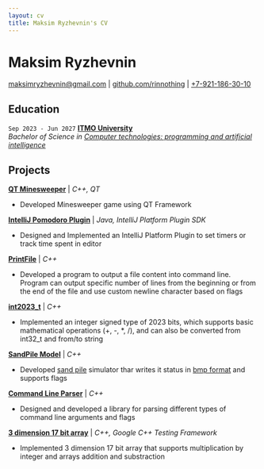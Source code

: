 ```yaml
---
layout: cv
title: Maksim Ryzhevnin's CV
---
```

# Maksim Ryzhevnin

<div id="webaddress">
<a href="mailto:maksimryzhevnin@gmail.com">maksimryzhevnin@gmail.com</a>
| <a href="http://github.com/rinnothing">github.com/rinnothing</a> | <a href="tel:+79211863010">+7-921-186-30-10</a>
</div>

## Education

`Sep 2023 - Jun 2027`
__[ITMO University](https://en.itmo.ru/)__  
_Bachelor of Science in [Computer technologies: programming and artificial intelligence](https://abit.itmo.ru/en/program/bachelor/programming)_

## Projects

__[QT Minesweeper](https://sourceforge.net/p/qt-minesweeper/code/ci/main/tree/)__
| _C++, QT_  
* Developed Minesweeper game using QT Framework

__[IntelliJ Pomodoro Plugin](https://github.com/rinnothing/intellij-pomodoro-plugin)__
| _Java, IntelliJ Platform Plugin SDK_ 
* Designed and Implemented an IntelliJ Platform Plugin to set timers or track time spent in editor 

__[PrintFile](https://sourceforge.net/p/labwork1-rinnothing/code/ci/deadline_0/tree/)__
| _C++_ 
* Developed a program to output a file content into command line. Program can output specific number of lines from the beginning or from the end of the file and use custom newline character based on flags 

__[int2023\_t](https://sourceforge.net/p/labwork2-rinnothing/code/ci/deadline_1/tree/)__
| _C++_ 
* Implemented an integer signed type of 2023 bits, which supports basic mathematical operations (+, -, *, /), and can also be converted from int32\_t and from/to string 

__[SandPile Model](https://sourceforge.net/p/labwork3-rinnothing/code/ci/deadline_1/tree/)__
| _C++_ 
* Developed [sand pile](https://en.wikipedia.org/wiki/Abelian_sandpile_model) simulator thar writes it status in [bmp format](https://en.wikipedia.org/wiki/BMP_file_format) and supports flags 

__[Command Line Parser](https://sourceforge.net/p/labwork4-rinnothing/code/ci/deadline_1/tree/)__
| _C++_ 
* Designed and developed a library for parsing different types of command line arguments and flags 

__[3 dimension 17 bit array](https://sourceforge.net/p/labwork5-rinnothing/code/ci/deadline_1/tree/)__
| _C++, Google C++ Testing Framework_
* Implemented 3 dimension 17 bit array that supports multiplication by integer and arrays addition and substraction